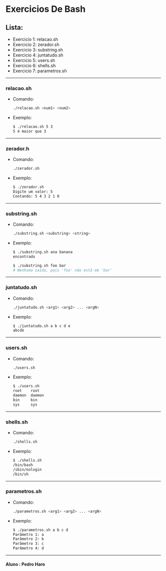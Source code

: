 # Exercicios De Bash 

## Lista:
- Exercicio 1: relacao.sh
- Exercicio 2: zerador.sh
- Exercicio 3: substring.sh
- Exercicio 4: juntatudo.sh
- Exercicio 5: users.sh
- Exercicio 6: shells.sh
- Exercicio 7: parametros.sh
---
### relacao.sh
- Comando:
    ```bash
    ./relacao.sh <num1> <num2>
    ```
- Exemplo:

    ```bash
    $ ./relacao.sh 5 3
    5 é maior que 3
    ```
---
### zerador.h
- Comando:
    ```bash
    ./zerador.sh
    ```
- Exemplo:
    ```bash
    $ ./zerador.sh
    Digite um valor: 5
    Contando: 5 4 3 2 1 0
    ```
---
### substring.sh
- Comando:
    ```bash
    ./substring.sh <substring> <string>
    ```
- Exemplo:
    ```bash
    $ ./substring.sh ana banana
    encontrado
    ```

    ```bash
    $ ./substring.sh foo bar
    # Nenhuma saída, pois 'foo' não está em 'bar'
    ```

---
### juntatudo.sh
- Comando:
    ```bash
    ./juntatudo.sh <arg1> <arg2> ... <argN>
    ```
- Exemplo:
    ```bash
    $ ./juntatudo.sh a b c d e
    abcde
    ```

---
### users.sh
- Comando:
    ```bash
    ./users.sh
    ```
- Exemplo:
    ```bash
    $ ./users.sh
    root    root
    daemon  daemon
    bin     bin
    sys     sys
    ```

---
### shells.sh
- Comando:
    ```bash
    ./shells.sh
    ```
- Exemplo:
    ```bash
    $ ./shells.sh
    /bin/bash
    /sbin/nologin
    /bin/sh
    ```

---
### parametros.sh
- Comando:
    ```bash
    ./parametros.sh <arg1> <arg2> ... <argN>
    ```
- Exemplo:
    ```bash
    $ ./parametros.sh a b c d
    Parâmetro 1: a
    Parâmetro 2: b
    Parâmetro 3: c
    Parâmetro 4: d
    ```
---
#### Aluno : Pedro Haro


